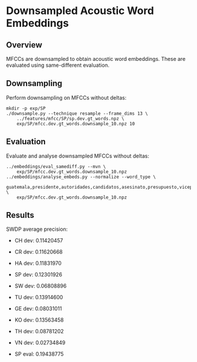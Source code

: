 Downsampled Acoustic Word Embeddings
====================================

Overview
--------
MFCCs are downsampled to obtain acoustic word embeddings. These are evaluated
using same-different evaluation.


Downsampling
------------
Perform downsampling on MFCCs without deltas:

    mkdir -p exp/SP
    ./downsample.py --technique resample --frame_dims 13 \
        ../features/mfcc/SP/sp.dev.gt_words.npz \
        exp/SP/mfcc.dev.gt_words.downsample_10.npz 10


Evaluation
----------
Evaluate and analyse downsampled MFCCs without deltas:

    ../embeddings/eval_samediff.py --mvn \
        exp/SP/mfcc.dev.gt_words.downsample_10.npz
    ../embeddings/analyse_embeds.py --normalize --word_type \
        guatemala,presidente,autoridades,candidatos,asesinato,presupuesto,vicepresidente,negociaciones,netanyahu,social,explotaciones \
        exp/SP/mfcc.dev.gt_words.downsample_10.npz


Results
-------
SWDP average precision:

- CH dev: 0.11420457
- CR dev: 0.11620668
- HA dev: 0.11831970
- SP dev: 0.12301926
- SW dev: 0.06808896
- TU dev: 0.13914600

- GE dev: 0.08031011
- KO dev: 0.13563458
- TH dev: 0.08781202
- VN dev: 0.02734849

- SP eval: 0.19438775

